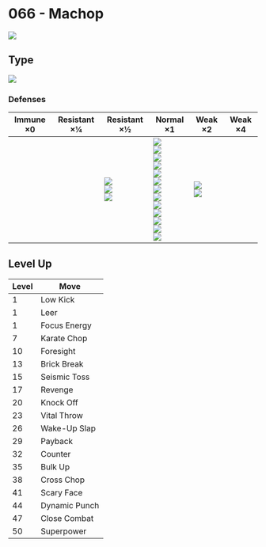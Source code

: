 # 066 - Machop
![][066]

## Type

![][fighting]

### Defenses

Immune ×0 | Resistant ×¼ | Resistant ×½                             | Normal ×1                                                                                                                                                                                                   | Weak ×2                        | Weak ×4 | 
---       | ---          | ---                                      | ---                                                                                                                                                                                                         | ---                            | ---     | 
          |              | ![][rock]<br> ![][bug]<br> ![][dark]<br> | ![][normal]<br> ![][fighting]<br> ![][poison]<br> ![][ground]<br> ![][ghost]<br> ![][steel]<br> ![][fire]<br> ![][water]<br> ![][grass]<br> ![][electric]<br> ![][psychic]<br> ![][ice]<br> ![][dragon]<br> | ![][flying]<br> ![][fairy]<br> |         | 

## Level Up

Level | Move          | 
---   | ---           | 
1     | Low Kick      | 
1     | Leer          | 
1     | Focus Energy  | 
7     | Karate Chop   | 
10    | Foresight     | 
13    | Brick Break   | 
15    | Seismic Toss  | 
17    | Revenge       | 
20    | Knock Off     | 
23    | Vital Throw   | 
26    | Wake-Up Slap  | 
29    | Payback       | 
32    | Counter       | 
35    | Bulk Up       | 
38    | Cross Chop    | 
41    | Scary Face    | 
44    | Dynamic Punch | 
47    | Close Combat  | 
50    | Superpower    | 

[066]: ../img/pokemon/066.png
[normal]: ../img/types/normal.png
[fire]: ../img/types/fire.png
[fighting]: ../img/types/fighting.png
[water]: ../img/types/water.png
[flying]: ../img/types/flying.png
[grass]: ../img/types/grass.png
[poison]: ../img/types/poison.png
[electric]: ../img/types/electric.png
[ground]: ../img/types/ground.png
[psychic]: ../img/types/psychic.png
[rock]: ../img/types/rock.png
[ice]: ../img/types/ice.png
[bug]: ../img/types/bug.png
[dragon]: ../img/types/dragon.png
[ghost]: ../img/types/ghost.png
[dark]: ../img/types/dark.png
[steel]: ../img/types/steel.png
[fairy]: ../img/types/fairy.png
